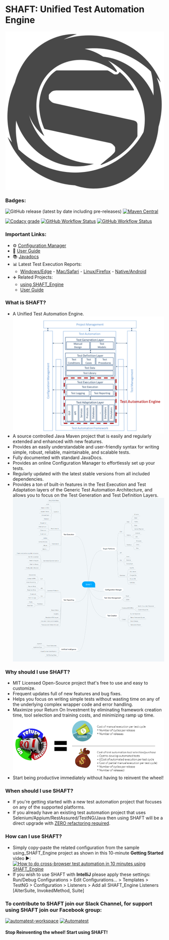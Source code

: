# SHAFT: Unified Test Automation Engine
<img src="src/main/resources/images/shaft.png" alt="SHAFT_ENGINE" style="display:block; margin-left:auto; margin-right:auto;"/>

### Badges:<!-- Badges provided by https://shields.io/ -->
![GitHub release (latest by date including pre-releases)](https://img.shields.io/github/v/release/MohabMohie/shaft_engine?include_prereleases&label=Latest%20Release&style=for-the-badge)
  [![Maven Central](https://img.shields.io/maven-central/v/io.github.mohabmohie/SHAFT_ENGINE?style=for-the-badge)](https://search.maven.org/search?q=g:%22io.github.mohabmohie%22%20AND%20a:%22SHAFT_ENGINE%22)

[![Codacy grade](https://img.shields.io/codacy/grade/3579cfd02a2c4f67bd1dce5dad0b1562?style=for-the-badge)](https://www.codacy.com/manual/mohab.mohieeldeen/SHAFT_ENGINE?utm_source=github.com&amp;utm_medium=referral&amp;utm_content=MohabMohie/SHAFT_ENGINE&amp;utm_campaign=Badge_Grade)
 [![GitHub Workflow Status](https://img.shields.io/github/workflow/status/MohabMohie/SHAFT_Engine/CodeQL?label=CodeQL&style=for-the-badge)](https://github.com/MohabMohie/SHAFT_ENGINE/actions?query=workflow%3ACodeQL)
 [![GitHub Workflow Status](https://img.shields.io/github/workflow/status/MohabMohie/SHAFT_Engine/Ubuntu%20-%20Test?label=Ubuntu%20-%20Test&style=for-the-badge)](https://github.com/MohabMohie/SHAFT_ENGINE/actions?query=workflow%3A%22Ubuntu+-+Test%22)

### Important Links:
- ⚙️  [Configuration Manager](https://mohabmohie.github.io/SHAFT_ENGINE/)
- 👤  [User Guide](https://mohabmohie.github.io/SHAFT_Engine_Docusaurus/)
- 📚  [Javadocs](https://mohabmohie.github.io/SHAFT_ENGINE/apidocs/index.html)
- 📊  Latest Test Execution Reports:
  - [Windows/Edge](https://mohabmohie.github.io/SHAFT_ENGINE/allure/Windows/Web/index.html) - [Mac/Safari](https://mohabmohie.github.io/SHAFT_ENGINE/allure/macOS/Web/index.html) - [Linux/Firefox](https://mohabmohie.github.io/SHAFT_ENGINE/allure/Linux/Web/index.html) - [Native/Android](https://mohabmohie.github.io/SHAFT_ENGINE/allure/MobileNative/Android/index.html)
- ✈️  Related Projects:
  - [using SHAFT_Engine](https://github.com/MohabMohie/using_SHAFT_ENGINE)
  - [User Guide](https://github.com/MohabMohie/SHAFT_Engine_Docusaurus)

### What is SHAFT?
- A Unified Test Automation Engine.<br/><img src="src/main/resources/images/engine.png" alt="Generic Test Automation Architecture" style="display:block; margin-left:auto; margin-right:auto;"/>
- A source controlled Java Maven project that is easily and regularly extended and enhanced with new features.
- Provides an easily understandable and user-friendly syntax for writing simple, robust, reliable, maintainable, and scalable tests.
- Fully documented with standard JavaDocs.
- Provides an online Configuration Manager to effortlessly set up your tests.
- Regularly updated with the latest stable versions from all included dependencies.
- Provides a ton of built-in features in the Test Execution and Test Adaptation layers of the Generic Test Automation Architecture, and allows you to focus on the Test Generation and Test Definition Layers.<br/><img src="src/main/resources/images/mindmap.png" alt="SHAFT_ENGINE MindMap" style="display:block; margin-left:auto; margin-right:auto;"/>

### Why should I use SHAFT?
- MIT Licensed Open-Source project that's free to use and easy to customize.
- Frequent updates full of new features and bug fixes.
- Helps you focus on writing simple tests without wasting time on any of the underlying complex wrapper code and error handling.
- Maximize your Return On Investment by eliminating framework creation time, tool selection and training costs, and minimizing ramp up time.<br/><img src="src/main/resources/images/roi.png" alt="Return On Investment Analysis" style="display:block; margin-left:auto; margin-right:auto;"/>
- Start being productive immediately without having to reinvent the wheel!

### When should I use SHAFT?
- If you're getting started with a new test automation project that focuses on any of the supported platforms.
- If you already have an existing test automation project that uses Selenium/Appium/RestAssured/TestNG/Java then using SHAFT will be a direct upgrade with <u>ZERO refactoring required</u>.

### How can I use SHAFT?
- Simply copy-paste the related configuration from the sample using_SHAFT_Engine project as shown in this 10-minute <b>Getting Started</b> video ▶️:<br/>[![How to do cross-browser test automation in 10 minutes using SHAFT_Engine](https://img.youtube.com/vi/3TYGteD843M/0.jpg)](https://www.youtube.com/watch?v=3TYGteD843M)
- If you wish to use SHAFT with <b>IntelliJ</b> please apply these settings:<br/>Run/Debug Configurations > Edit Configurations... > Templates > TestNG > Configuration > Listeners > Add all SHAFT_Engine Listeners [AlterSuite, InvokedMethod, Suite]

### To contribute to SHAFT join our Slack Channel, for support using SHAFT join our Facebook group:
<a href="https://join.slack.com/t/automatest-workspace/shared_invite/zt-oii5i2gg-0ZGnih_Y34NjK7QqDn01Dw" target="_blank"><img src="https://a.slack-edge.com/80588/marketing/img/icons/icon_slack_hash_colored.png" alt="automatest-workspace" width="50" height="50"/></a>  <a href="https://www.facebook.com/groups/Automatest" target="_blank"><img src="https://facebookbrand.com/wp-content/uploads/2019/04/f_logo_RGB-Hex-Blue_512.png" alt="Automatest" width="50" height="50"/></a>

#### Stop Reinventing the wheel! Start using SHAFT!
